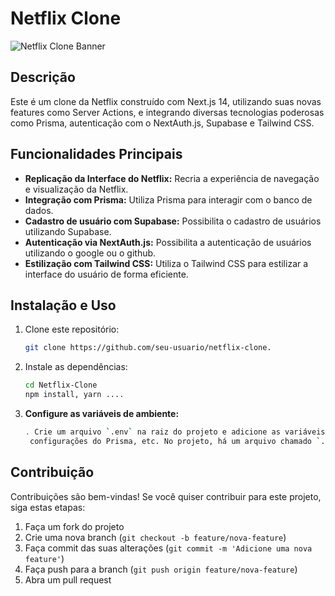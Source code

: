 # Netflix Clone

![Netflix Clone Banner](/netflix_logo.svg)

## Descrição
Este é um clone da Netflix construído com Next.js 14, utilizando suas novas features como Server Actions, e integrando diversas tecnologias poderosas como Prisma, autenticação com o NextAuth.js, Supabase e Tailwind CSS.

## Funcionalidades Principais
- **Replicação da Interface do Netflix:** Recria a experiência de navegação e visualização da Netflix.
- **Integração com Prisma:** Utiliza Prisma para interagir com o banco de dados.
- **Cadastro de usuário com Supabase:** Possibilita o cadastro de usuários utilizando Supabase.
- **Autenticação via NextAuth.js:** Possibilita a autenticação de usuários utilizando o google ou o github.
- **Estilização com Tailwind CSS:** Utiliza o Tailwind CSS para estilizar a interface do usuário de forma eficiente.

## Instalação e Uso

1. Clone este repositório:
   ```bash
   git clone https://github.com/seu-usuario/netflix-clone.
   
2. Instale as dependências:
   ```bash
   cd Netflix-Clone
   npm install, yarn ....

3. **Configure as variáveis de ambiente:**
   ```bash
   . Crie um arquivo `.env` na raiz do projeto e adicione as variáveis necessárias, como chaves de API do Supabase, configurações do NextAuth,
    configurações do Prisma, etc. No projeto, há um arquivo chamado `.env.example`, onde você pode encontrar um exemplo das variáveis necessárias para o funcionamento do projeto. Certifique-se de preencher todas as variáveis relevantes conforme as instruções fornecidas no arquivo `.env.example`.

## Contribuição

Contribuições são bem-vindas! Se você quiser contribuir para este projeto, siga estas etapas:

1. Faça um fork do projeto
2. Crie uma nova branch (`git checkout -b feature/nova-feature`)
3. Faça commit das suas alterações (`git commit -m 'Adicione uma nova feature'`)
4. Faça push para a branch (`git push origin feature/nova-feature`)
5. Abra um pull request